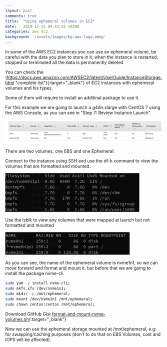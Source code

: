 ```yaml
---
layout: post
comments: true
title:  "Using ephemeral volumes in EC2"
date:   2019-12-25 09:43:45 +0200
categories: aws ec2
background: '/assets/images/bg-aws-logo.webp'
---
```


In some of the AWS EC2 instances you can use an ephemeral volume, be careful with the data you plan to store in it, when the instance is restarted, stopped or terminated all the data is permanently deleted

You can check the (https://docs.aws.amazon.com/AWSEC2/latest/UserGuide/InstanceStorage.html "complete list"){:target="_blank"} of EC2 instances with ephemeral volumes and his types.

Some of them will require to install an additinal package to use it.

For this example we are going to launch a g4dn.xlarge with CentOS 7 using the AWS Console, as you can see in "Step 7: Review Instance Launch" 

![Storage](/assets/images/instance-storage-disk.jpg)

There are two volumes, one EBS and one Ephemeral.

Connect to the instance using SSH and use the df-h command to view the volumes that are formatted and mounted. 

![df -h](/assets/images/df-h.jpg)

Use the lsblk to view any volumes that were mapped at launch but not formatted and mounted

![lsblk](/assets/images/lsblk.jpg)

As you can see, the name of the ephemeral volume is nvme1n1, so we can move forward and format and mount it, but before that we are going to install the package nvme-cli.

```bash
sudo yum -y install nvme-cli;
sudo mkfs.xfs /dev/nvme1n1;
sudo mkdir -p /mnt/ephemeral;
sudo mount /dev/nvme1n1 /mnt/ephemeral;
sudo chown centos:centos /mnt/ephemeral;
```

Download GitHub Gist [format-and-mount-nvme-volumes.sh](https://gist.github.com/carlesloriente/5dbd6acf64090bba9593146185c11183){:target="_blank"}

Now we can use the ephemeral storage mounted at /mnt/ephemeral, e.g: for swapping/caching purposes (don't to do that on EBS Volumes, cost and IOPS will be affected).
